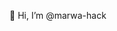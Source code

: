 👋 Hi, I’m @marwa-hack

<!---
marwa-hack/marwa-hack is a ✨ special ✨ repository because its `README.md` (this file) appears on your GitHub profile.
You can click the Preview link to take a look at your changes.
--->
